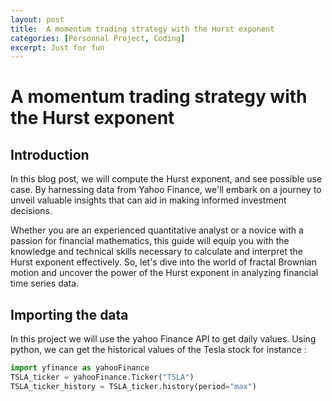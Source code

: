 ```yaml
---
layout: post
title:  A momentum trading strategy with the Hurst exponent 
categories: [Personnal Project, Coding]
excerpt: Just for fun 
---
```


# A momentum trading strategy with the Hurst exponent

## Introduction

In this blog post, we will compute the Hurst exponent, and see possible use case. By harnessing data from Yahoo Finance, we'll embark on a journey to unveil valuable insights that can aid in making informed investment decisions.

Whether you are an experienced quantitative analyst or a novice with a passion for financial mathematics, this guide will equip you with the knowledge and technical skills necessary to calculate and interpret the Hurst exponent effectively. So, let's dive into the world of fractal Brownian motion and uncover the power of the Hurst exponent in analyzing financial time series data.

## Importing the data 

In this project we will use the yahoo Finance API to get daily values. Using python, we can get the historical values of the Tesla stock for instance : 

```python
import yfinance as yahooFinance
TSLA_ticker = yahooFinance.Ticker("TSLA")
TSLA_ticker_history = TSLA_ticker.history(period="max")
```
